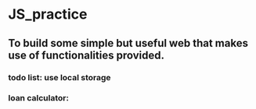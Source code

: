 # JS_practice
## To build some simple but useful web that makes use of functionalities provided.
### todo list: use local storage
### loan calculator:
